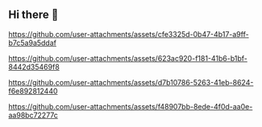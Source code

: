 ## Hi there 👋

<!--
**rixzwrld/rixzwrld** is a ✨ _special_ ✨ repository because its `README.md` (this file) appears on your GitHub profile.

Here are some ideas to get you started:

- 🔭 I’m currently working on ...
- 🌱 I’m currently learning ...
- 👯 I’m looking to collaborate on ...
- 🤔 I’m looking for help with ...
- 💬 Ask me about ...
- 📫 How to reach me: ...
- 😄 Pronouns: ...
- ⚡ Fun fact: ...
-->


https://github.com/user-attachments/assets/cfe3325d-0b47-4b17-a9ff-b7c5a9a5ddaf



https://github.com/user-attachments/assets/623ac920-f181-41b6-b1bf-8442d35469f8



https://github.com/user-attachments/assets/d7b10786-5263-41eb-8624-f6e892812440



https://github.com/user-attachments/assets/f48907bb-8ede-4f0d-aa0e-aa98bc72277c

